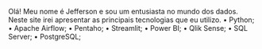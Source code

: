 Olá!
Meu nome é Jefferson e sou um entusiasta no mundo dos dados.
Neste site irei apresentar as principais tecnologias que eu utilizo.
•	Python;
•	Apache Airflow;
•	Pentaho;
•	Streamlit;
•	Power BI;
•	Qlik Sense;
•	SQL Server;
•	PostgreSQL;
